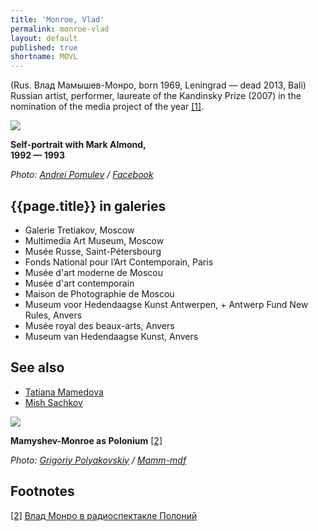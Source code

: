 ```yaml
---
title: 'Monroe, Vlad'
permalink: monroe-vlad
layout: default
published: true
shortname: MOVL
---
```

(Rus. Влад Мамышев-Монро, born 1969, Leningrad — dead 2013, Bali) Russian artist, performer, laureate of the Kandinsky Prize (2007) in the nomination of the media project of the year <span id="a1">[\[1\]](#f1)</span>.

![](/images/{{page.permalink}}.jpg)

**Self-portrait with Mark Almond, <br>1992 — 1993**

*Photo: [Andrei Pomulev](pomulev-andrei) / [Facebook](https://www.facebook.com/photo.php?fbid=1657445534347751&set=a.102145249877795.3311.100002469602366&type=3&theater)*

## {{page.title}} in galeries

+ Galerie Tretiakov, Moscow
+ Multimedia Art Museum, Moscow
+ Musée Russe, Saint-Pétersbourg
+ Fonds National pour l’Art Contemporain, Paris
+ Musée d'art moderne de Moscou
+ Musée d'art contemporain
+ Maison de Photographie de Moscou
+ Museum voor Hedendaagse Kunst Antwerpen, + Antwerp Fund New Rules, Anvers
+ Musée royal des beaux-arts, Anvers
+ Museum van Hedendaagse Kunst, Anvers

## See also

+ [Tatiana Mamedova](mamedova-tatiana)
+ [Mish Sachkov](sachkov-mish)

![](/images/{{page.permalink}}-3.jpg)

**Mamyshev-Monroe as Polonium** <span id="a2">[\[2\]](#f2)</span>

*Photo: [Grigoriy Polyakovskiy](index) / [Mamm-mdf](index)*

## Footnotes

[[2]](#a2) <span id="f2"></span> [Влад Монро в радиоспектакле Полоний](https://www.youtube.com/watch?v=e8ohN3fR9tk)
